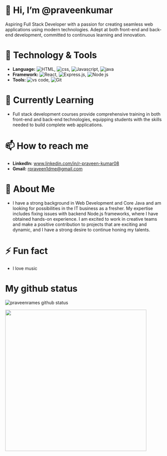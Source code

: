 # 👋 Hi, I’m @praveenkumar
Aspiring Full Stack Developer with a passion for creating seamless web applications using modern technologies. Adept at both front-end and back-end development, committed to continuous learning and innovation.<br>
# 🔧 Technology & Tools
 - **Language:** ![HTML](https://img.shields.io/badge/HTML5-E34F26?style=for-the-badge&logo=html5&logoColor=white), ![css](https://img.shields.io/badge/CSS3-1572B6?style=for-the-badge&logo=css3&logoColor=white), ![Javascript](https://img.shields.io/badge/JavaScript-F7DF1E?style=for-the-badge&logo=javascript&logoColor=black), ![java](https://img.shields.io/badge/Java-ED8B00?style=for-the-badge&logo=openjdk&logoColor=white)
 - **Framework:** ![React](https://img.shields.io/badge/React-20232A?style=for-the-badge&logo=react&logoColor=61DAFB), ![Express.js](https://img.shields.io/badge/Express.js-404D59?style=for-the-badge), ![Node js](https://img.shields.io/badge/Node.js-43853D?style=for-the-badge&logo=node.js&logoColor=white)
 - **Tools:** ![vs code](https://img.shields.io/badge/Made%20for-VSCode-1f425f.svg), ![Git](https://img.shields.io/badge/GIT-E44C30?style=for-the-badge&logo=git&logoColor=white)

# 🌱 Currently Learning
 - Full stack development courses provide comprehensive training in both front-end and back-end technologies, equipping students with the skills needed to build complete web applications.

# 📫 How to reach me
 - **LinkedIn:** www.linkedin.com/in/r-praveen-kumar08<br>
 - **Gmail:** rpraveen1dme@gmail.com

# 🚀 About Me
 - I have a strong background in Web Development and Core Java and am looking for possibilities in the IT business as a fresher. My expertise includes fixing issues with backend Node.js frameworks, where I have obtained hands-on experience. I am excited to work in creative teams and make a positive contribution to projects that are exciting and dynamic, and I have a strong desire to continue honing my talents.

# ⚡ Fun fact
 - I love music
# My github status
 ![praveenrames github status](https://github-readme-stats.vercel.app/api?username=praveenrames&theme=blue-green)<br>
  
  <img align="left" width="450" heigth="340" src="https://www.web24zone.com/wp-content/uploads/2022/10/web-designer-developing-front-end-tech_143055-352-1024x696.webp">
